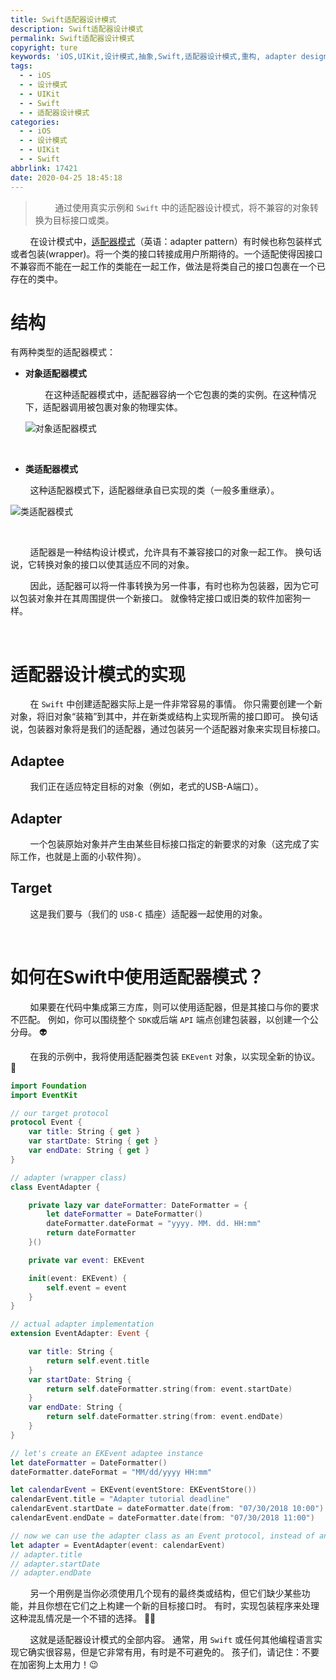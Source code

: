 ```yaml
---
title: Swift适配器设计模式
description: Swift适配器设计模式
permalink: Swift适配器设计模式
copyright: ture
keywords: 'iOS,UIKit,设计模式,抽象,Swift,适配器设计模式,重构, adapter design pattern'
tags:
  - - iOS
  - - 设计模式
  - - UIKit
  - - Swift
  - - 适配器设计模式
categories:
  - - iOS
  - - 设计模式
  - - UIKit
  - - Swift
abbrlink: 17421
date: 2020-04-25 18:45:18
---
```


>&nbsp;&nbsp;&nbsp;&nbsp;&nbsp;&nbsp;&nbsp;&nbsp;通过使用真实示例和 ```Swift``` 中的适配器设计模式，将不兼容的对象转换为目标接口或类。

&nbsp;&nbsp;&nbsp;&nbsp;&nbsp;&nbsp;&nbsp;&nbsp;在设计模式中，[适配器模式](https://zh.wikipedia.org/wiki/%E9%80%82%E9%85%8D%E5%99%A8%E6%A8%A1%E5%BC%8F "适配器模式")（英语：adapter pattern）有时候也称包装样式或者包装(wrapper)。将一个类的接口转接成用户所期待的。一个适配使得因接口不兼容而不能在一起工作的类能在一起工作，做法是将类自己的接口包裹在一个已存在的类中。


<!-- more -->

# **结构**

有两种类型的适配器模式：

+ **对象适配器模式**

    &nbsp;&nbsp;&nbsp;&nbsp;&nbsp;&nbsp;&nbsp;&nbsp;在这种适配器模式中，适配器容纳一个它包裹的类的实例。在这种情况下，适配器调用被包裹对象的物理实体。

    ![对象适配器模式](http://cdn.xuebaonline.com/adp-stp1.png "对象适配器模式")

<br>

+ **类适配器模式**

&nbsp;&nbsp;&nbsp;&nbsp;&nbsp;&nbsp;&nbsp;&nbsp;这种适配器模式下，适配器继承自已实现的类（一般多重继承）。

![类适配器模式](http://cdn.xuebaonline.com/adp-stp2.png "类适配器模式")

<br>

&nbsp;&nbsp;&nbsp;&nbsp;&nbsp;&nbsp;&nbsp;&nbsp;适配器是一种结构设计模式，允许具有不兼容接口的对象一起工作。 换句话说，它转换对象的接口以使其适应不同的对象。

&nbsp;&nbsp;&nbsp;&nbsp;&nbsp;&nbsp;&nbsp;&nbsp;因此，适配器可以将一件事转换为另一件事，有时也称为包装器，因为它可以包装对象并在其周围提供一个新接口。 就像特定接口或旧类的软件加密狗一样。 

<br>

# **适配器设计模式的实现**

&nbsp;&nbsp;&nbsp;&nbsp;&nbsp;&nbsp;&nbsp;&nbsp;在 ```Swift``` 中创建适配器实际上是一件非常容易的事情。 你只需要创建一个新对象，将旧对象“装箱”到其中，并在新类或结构上实现所需的接口即可。 换句话说，包装器对象将是我们的适配器，通过包装另一个适配器对象来实现目标接口。

## **Adaptee**
&nbsp;&nbsp;&nbsp;&nbsp;&nbsp;&nbsp;&nbsp;&nbsp;我们正在适应特定目标的对象（例如，老式的USB-A端口）。

## **Adapter**
&nbsp;&nbsp;&nbsp;&nbsp;&nbsp;&nbsp;&nbsp;&nbsp;一个包装原始对象并产生由某些目标接口指定的新要求的对象（这完成了实际工作，也就是上面的小软件狗）。

## **Target**
&nbsp;&nbsp;&nbsp;&nbsp;&nbsp;&nbsp;&nbsp;&nbsp;这是我们要与（我们的 ```USB-C``` 插座）适配器一起使用的对象。

<br>

# **如何在Swift中使用适配器模式？**

&nbsp;&nbsp;&nbsp;&nbsp;&nbsp;&nbsp;&nbsp;&nbsp;如果要在代码中集成第三方库，则可以使用适配器，但是其接口与你的要求不匹配。 例如，你可以围绕整个 ```SDK```或后端 ```API``` 端点创建包装器，以创建一个公分母。 👽

&nbsp;&nbsp;&nbsp;&nbsp;&nbsp;&nbsp;&nbsp;&nbsp;在我的示例中，我将使用适配器类包装 ```EKEvent``` 对象，以实现全新的协议。 📆

``` Swift
import Foundation
import EventKit

// our target protocol
protocol Event {
    var title: String { get }
    var startDate: String { get }
    var endDate: String { get }
}

// adapter (wrapper class)
class EventAdapter {

    private lazy var dateFormatter: DateFormatter = {
        let dateFormatter = DateFormatter()
        dateFormatter.dateFormat = "yyyy. MM. dd. HH:mm"
        return dateFormatter
    }()

    private var event: EKEvent

    init(event: EKEvent) {
        self.event = event
    }
}

// actual adapter implementation
extension EventAdapter: Event {

    var title: String {
        return self.event.title
    }
    var startDate: String {
        return self.dateFormatter.string(from: event.startDate)
    }
    var endDate: String {
        return self.dateFormatter.string(from: event.endDate)
    }
}

// let's create an EKEvent adaptee instance
let dateFormatter = DateFormatter()
dateFormatter.dateFormat = "MM/dd/yyyy HH:mm"

let calendarEvent = EKEvent(eventStore: EKEventStore())
calendarEvent.title = "Adapter tutorial deadline"
calendarEvent.startDate = dateFormatter.date(from: "07/30/2018 10:00")
calendarEvent.endDate = dateFormatter.date(from: "07/30/2018 11:00")

// now we can use the adapter class as an Event protocol, instead of an EKEvent
let adapter = EventAdapter(event: calendarEvent)
// adapter.title
// adapter.startDate
// adapter.endDate
```

&nbsp;&nbsp;&nbsp;&nbsp;&nbsp;&nbsp;&nbsp;&nbsp;另一个用例是当你必须使用几个现有的最终类或结构，但它们缺少某些功能，并且你想在它们之上构建一个新的目标接口时。 有时，实现包装程序来处理这种混乱情况是一个不错的选择。 🤷‍♂️

&nbsp;&nbsp;&nbsp;&nbsp;&nbsp;&nbsp;&nbsp;&nbsp;这就是适配器设计模式的全部内容。 通常，用 ```Swift``` 或任何其他编程语言实现它确实很容易，但是它非常有用，有时是不可避免的。 孩子们，请记住：不要在加密狗上太用力！😉